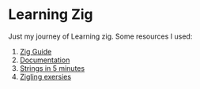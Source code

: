 # Learning Zig
Just my journey of Learning zig. 
Some resources I used:
1. [Zig Guide](https://zig.guide/)
2. [Documentation](https://ziglang.org/documentation/master/std)
3. [Strings in 5 minutes](https://www.huy.rocks/everyday/01-04-2022-zig-strings-in-5-minutes)
4. [Zigling exersies](https://codeberg.org/ziglings/exercises/)
